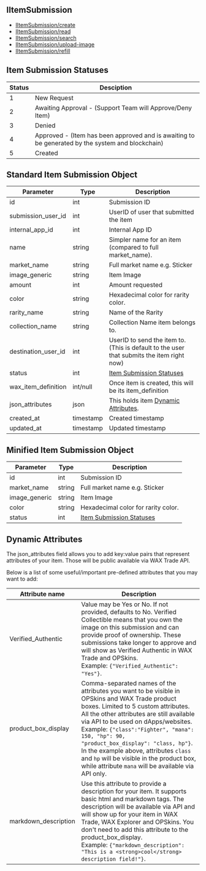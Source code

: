 ## IItemSubmission

- [IItemSubmission/create](IItemSubmission/create.md)
- [IItemSubmission/read](IItemSubmission/read.md)
- [IItemSubmission/search](IItemSubmission/search.md)
- [IItemSubmission/upload-image](IItemSubmission/upload-image.md)
- [IItemSubmission/refill](IItemSubmission/refill.md)

## Item Submission Statuses
Status | Desciption
------ | ----------
1 | New Request
2 | Awaiting Approval - (Support Team will Approve/Deny Item)
3 | Denied
4 | Approved - (Item has been approved and is awaiting to be generated by the system and blockchain)
5 | Created

## Standard Item Submission Object
Parameter | Type | Description
--------- | -----| -------- 
id | int | Submission ID
submission_user_id    | int | UserID of user that submitted the item
internal_app_id| int | Internal App ID
name | string | Simpler name for an item (compared to full market_name).
market_name | string | Full market name e.g. Sticker | WAX DOG.
image_generic | string | Item Image
amount | int | Amount requested
color | string | Hexadecimal color for rarity color.
rarity_name | string | Name of the Rarity
collection_name | string | Collection Name item belongs to.
destination_user_id | int | UserID to send the item to. (This is default to the user that submits the item right now)
status | int | [Item Submission Statuses](/IItemSubmission.md#item-submission-statuses)
wax_item_definition | int/null | Once item is created, this will be its item_definition
json_attributes | json | This holds item [Dynamic Attributes](/IItemSubmission.md#dynamic-attributes).
created_at | timestamp | Created timestamp
updated_at | timestamp | Updated timestamp

## Minified Item Submission Object
Parameter | Type | Description
--------- | -----| -------- 
id | int | Submission ID
market_name | string | Full market name e.g. Sticker | WAX DOG.
image_generic | string | Item Image
color | string | Hexadecimal color for rarity color.
status | int | [Item Submission Statuses](/IItemSubmission.md#item-submission-statuses)

## Dynamic Attributes
The json_attributes field allows you to add key:value pairs that represent attributes of your item. Those will be public available via WAX Trade API.

Below is a list of some useful/important pre-defined attributes that you may want to add:

Attribute name | Description
--------- | -------- 
Verified_Authentic | Value may be Yes or No. If not provided, defaults to No. Verified Collectible means that you own the image on this submission and can provide proof of ownership. These submissions take longer to approve and will show as Verified Authentic in WAX Trade and OPSkins. <br>Example: `{"Verified_Authentic": "Yes"}`.
product_box_display | Comma-separated names of the attributes you want to be visible in OPSkins and WAX Trade product boxes. Limited to 5 custom attributes. All the other attributes are still available via API to be used on dApps/websites. <br>Example: `{"class":"Fighter", "mana": 150, "hp": 90, "product_box_display": "class, hp"}`. <br>In the example above, attributes `class` and `hp` will be visible in the product box, while attribute `mana` will be available via API only.
markdown_description | Use this attribute to provide a description for your item. It supports basic html and markdown tags. The description will be available via API and will show up for your item in WAX Trade, WAX Explorer and OPSkins. You don't need to add this attribute to the product_box_display. <br>Example: `{"markdown_description": "This is a <strong>cool</strong> description field!"}`.
